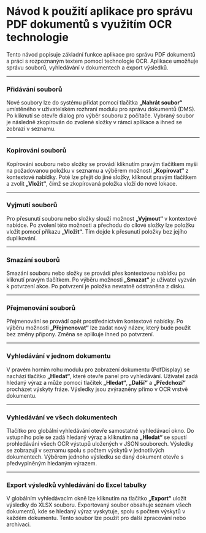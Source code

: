 # Návod k použití aplikace pro správu PDF dokumentů s využitím OCR technologie

Tento návod popisuje základní funkce aplikace pro správu PDF dokumentů a práci s rozpoznaným textem pomocí technologie OCR. Aplikace umožňuje správu souborů, vyhledávání v dokumentech a export výsledků.

---

### Přidávání souborů

Nové soubory lze do systému přidat pomocí tlačítka **„Nahrát soubor“** umístěného v uživatelském rozhraní modulu pro správu dokumentů (DMS). Po kliknutí se otevře dialog pro výběr souboru z počítače. Vybraný soubor je následně zkopírován do zvolené složky v rámci aplikace a ihned se zobrazí v seznamu.

---

### Kopírování souborů

Kopírování souboru nebo složky se provádí kliknutím pravým tlačítkem myši na požadovanou položku v seznamu a výběrem možnosti **„Kopírovat“** z kontextové nabídky. Poté lze přejít do jiné složky, kliknout pravým tlačítkem a zvolit **„Vložit“**, čímž se zkopírovaná položka vloží do nové lokace.

---

### Vyjmutí souborů

Pro přesunutí souboru nebo složky slouží možnost **„Vyjmout“** v kontextové nabídce. Po zvolení této možnosti a přechodu do cílové složky lze položku vložit pomocí příkazu **„Vložit“**. Tím dojde k přesunutí položky bez jejího duplikování.

---

### Smazání souborů

Smazání souboru nebo složky se provádí přes kontextovou nabídku po kliknutí pravým tlačítkem. Po výběru možnosti **„Smazat“** je uživatel vyzván k potvrzení akce. Po potvrzení je položka nevratně odstraněna z disku.

---

### Přejmenování souborů

Přejmenování se provádí opět prostřednictvím kontextové nabídky. Po výběru možnosti **„Přejmenovat“** lze zadat nový název, který bude použit bez změny přípony. Změna se aplikuje ihned po potvrzení.

---

### Vyhledávání v jednom dokumentu

V pravém horním rohu modulu pro zobrazení dokumentu (PdfDisplay) se nachází tlačítko **„Hledat“**, které otevře panel pro vyhledávání. Uživatel zadá hledaný výraz a může pomocí tlačítek **„Hledat“**, **„Další“** a **„Předchozí“** procházet výskyty fráze. Výsledky jsou zvýrazněny přímo v OCR vrstvě dokumentu.

---

### Vyhledávání ve všech dokumentech

Tlačítko pro globální vyhledávání otevře samostatné vyhledávací okno. Do vstupního pole se zadá hledaný výraz a kliknutím na **„Hledat“** se spustí prohledávání všech OCR výstupů uložených v JSON souborech. Výsledky se zobrazují v seznamu spolu s počtem výskytů v jednotlivých dokumentech. Výběrem jednoho výsledku se daný dokument otevře s předvyplněným hledaným výrazem.

---

### Export výsledků vyhledávání do Excel tabulky

V globálním vyhledávacím okně lze kliknutím na tlačítko **„Export“** uložit výsledky do XLSX souboru. Exportovaný soubor obsahuje seznam všech dokumentů, kde se hledaný výraz vyskytuje, spolu s počtem výskytů v každém dokumentu. Tento soubor lze použít pro další zpracování nebo archivaci.
